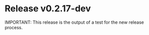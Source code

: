 #  Release v0.2.17-dev

IMPORTANT: This release is the output of a test for the new release process.